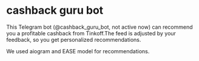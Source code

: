# cashback guru bot


This Telegram bot (@cashback_guru_bot, not active now) can recommend you a profitable cashback from Tinkoff.The feed is adjusted by your feedback, so you get personalized recommendations.

We used aiogram and EASE model for recommendations.

